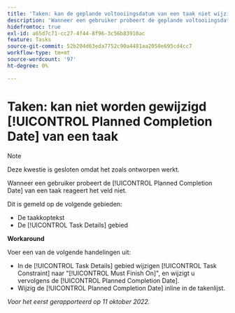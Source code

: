 ```yaml
---
title: 'Taken: kan de geplande voltooiingsdatum van een taak niet wijzigen'
description: 'Wanneer een gebruiker probeert de geplande voltooiingsdatum van een taak te wijzigen, reageert het veld niet. '
hidefromtoc: true
exl-id: a65d7c71-cc27-4f44-8f96-3c56b83910ac
feature: Tasks
source-git-commit: 52b204d63eda7752c90a4481aa2050e695cd4cc7
workflow-type: tm+mt
source-wordcount: '97'
ht-degree: 0%

---
```


# Taken: kan niet worden gewijzigd [!UICONTROL Planned Completion Date] van een taak

>[!NOTE]
>
>Deze kwestie is gesloten omdat het zoals ontworpen werkt.

Wanneer een gebruiker probeert de [!UICONTROL Planned Completion Date] van een taak reageert het veld niet.

Dit is gemeld op de volgende gebieden:

* De taakkoptekst
* De [!UICONTROL Task Details] gebied

**Workaround**

Voer een van de volgende handelingen uit:

* In de [!UICONTROL Task Details] gebied wijzigen [!UICONTROL Task Constraint] naar &quot;[!UICONTROL Must Finish On]&quot;, en wijzigt u vervolgens de [!UICONTROL Planned Completion Date].
* Wijzig de [!UICONTROL Planned Completion Date] inline in de takenlijst.

_Voor het eerst gerapporteerd op 11 oktober 2022._

